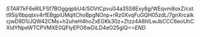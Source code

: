 $START$kF6eRILFSf7BOggqpbU4/SOVtCpvuG4a35S8Exy8g/WEqvm8oxZ/cstt95ij/6bpqtxv4rfEBgpiUMqltChoBpgNOnp+rRz0XvqFuGQH05zdL/7gnXrcaIkcjwD9D1/JQW42CMs+h2uheH4hoZxEGKk30z+Ztzz4A8hlLwJbCCC6eoUhCXldYNpeWTCPVMXE0QFlyEPO6wDiLD4eO25glQ==$END$